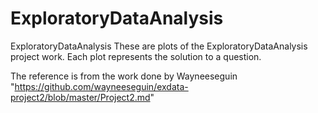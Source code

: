 # ExploratoryDataAnalysis
ExploratoryDataAnalysis
These are plots of the ExploratoryDataAnalysis project work. Each plot represents the solution to a question.

The reference is from the work done by Wayneeseguin
"https://github.com/wayneeseguin/exdata-project2/blob/master/Project2.md"
